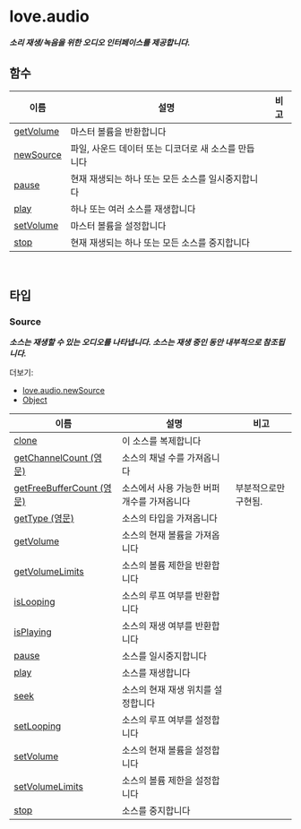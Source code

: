 # love.audio

<b><i>
소리 재생/녹음을 위한 오디오 인터페이스를 제공합니다.
</b></i>

## 함수

| 이름                                                               | 설명                                                     | 비고                                                   |
|--------------------------------------------------------------------|---------------------------------------------------------|--------------------------------------------------------|
| [getVolume](https://love2d.org/wiki/love.audio.getVolume_(한국어)) | 마스터 볼륨을 반환합니다                                  |                                                        |
| [newSource](https://love2d.org/wiki/love.audio.newSource_(한국어)) | 파일, 사운드 데이터 또는 디코더로 새 소스를 만듭니다        |                                                        |
| [pause](https://love2d.org/wiki/love.audio.pause_(한국어))         | 현재 재생되는 하나 또는 모든 소스를 일시중지합니다          |                                                        |
| [play](https://love2d.org/wiki/love.audio.play_(한국어))           | 하나 또는 여러 소스를 재생합니다                           |                                                        |
| [setVolume](https://love2d.org/wiki/love.audio.setVolume_(한국어)) | 마스터 볼륨을 설정합니다                                  |                                                        |
| [stop](https://love2d.org/wiki/love.audio.stop_(한국어))           | 현재 재생되는 하나 또는 모든 소스를 중지합니다              |                                                        |

<br>

## 타입

### Source

<b><i>
소스는 재생할 수 있는 오디오를 나타냅니다. 소스는 재생 중인 동안 내부적으로 참조됩니다.
</b></i>

더보기:
- [love.audio.newSource](https://love2d.org/wiki/love.audio.newSource_(한국어))
- [Object](api/love?id=Object)

| 이름                                                                         | 설명                                               | 비고                                                   |
|------------------------------------------------------------------------------|---------------------------------------------------|--------------------------------------------------------|
| [clone](https://love2d.org/wiki/Source:clone_(한국어))                        | 이 소스를 복제합니다                                |                                                        |
| [getChannelCount (영문)](https://love2d.org/wiki/Source:getChannelCount)      | 소스의 채널 수를 가져옵니다                         |                                                        |
| [getFreeBufferCount (영문)](https://love2d.org/wiki/Source:getFreeBufferCount)| 소스에서 사용 가능한 버퍼 개수를 가져옵니다           | 부분적으로만 구현됨.                                    |
| [getType (영문)](https://love2d.org/wiki/Source:getType)                      | 소스의 타입을 가져옵니다                            |                                                        |
| [getVolume](https://love2d.org/wiki/Source:getVolume_(한국어))                | 소스의 현재 볼륨을 가져옵니다                       |                                                        |
| [getVolumeLimits](https://love2d.org/wiki/Source:getVolumeLimits_(한국어))    | 소스의 볼륨 제한을 반환합니다                       |                                                        |
| [isLooping](https://love2d.org/wiki/Source:isLooping_(한국어))                | 소스의 루프 여부를 반환합니다                       |                                                        |
| [isPlaying](https://love2d.org/wiki/Source:isPlaying_(한국어))                | 소스의 재생 여부를 반환합니다                       |                                                        |
| [pause](https://love2d.org/wiki/Source:pause_(한국어))                        | 소스를 일시중지합니다                               |                                                        |
| [play](https://love2d.org/wiki/Source:play_(한국어))                          | 소스를 재생합니다                                  |                                                        |
| [seek](https://love2d.org/wiki/Source:seek_(한국어))                          | 소스의 현재 재생 위치를 설정합니다                   |                                                        |
| [setLooping](https://love2d.org/wiki/Source:setLooping_(한국어))              | 소스의 루프 여부를 설정합니다                       |                                                        |
| [setVolume](https://love2d.org/wiki/Source:setVolume_(한국어))                | 소스의 현재 볼륨을 설정합니다                       |                                                        |
| [setVolumeLimits](https://love2d.org/wiki/Source:setVolumeLimits_(한국어))    | 소스의 볼륨 제한을 설정합니다                       |                                                        |
| [stop](https://love2d.org/wiki/Source:stop_(한국어))                          | 소스를 중지합니다                                  |                                                        |

<br>

